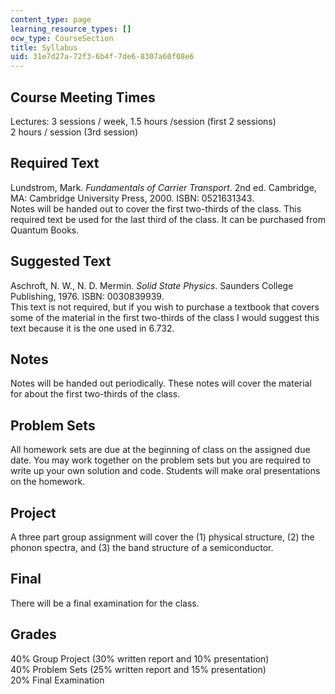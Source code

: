 ```yaml
---
content_type: page
learning_resource_types: []
ocw_type: CourseSection
title: Syllabus
uid: 31e7d27a-72f3-6b4f-7de6-8307a60f08e6
---
```


Course Meeting Times
--------------------

Lectures: 3 sessions / week, 1.5 hours /session (first 2 sessions)  
2 hours / session (3rd session)

Required Text
-------------

Lundstrom, Mark. _Fundamentals of Carrier Transport_. 2nd ed. Cambridge, MA: Cambridge University Press, 2000. ISBN: 0521631343.  
Notes will be handed out to cover the first two-thirds of the class. This required text be used for the last third of the class. It can be purchased from Quantum Books.

Suggested Text
--------------

Aschroft, N. W., N. D. Mermin. _Solid State Physics_. Saunders College Publishing, 1976. ISBN: 0030839939.  
This text is not required, but if you wish to purchase a textbook that covers some of the material in the first two-thirds of the class I would suggest this text because it is the one used in 6.732.

Notes
-----

Notes will be handed out periodically. These notes will cover the material for about the first two-thirds of the class.  

Problem Sets
------------

All homework sets are due at the beginning of class on the assigned due date. You may work together on the problem sets but you are required to write up your own solution and code. Students will make oral presentations on the homework.

Project
-------

A three part group assignment will cover the (1) physical structure, (2) the phonon spectra, and (3) the band structure of a semiconductor.

Final
-----

There will be a final examination for the class.

Grades
------

40% Group Project (30% written report and 10% presentation)  
40% Problem Sets (25% written report and 15% presentation)  
20% Final Examination